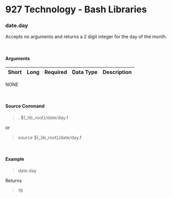 # **927 Technology - Bash Libraries**


### date.day

Accepts no arguments and returns a 2 digit integer for the day of the month.


&nbsp;
#### Arguments
|Short|Long|Required|Data Type|Description
|:-|:-|:-|:-|:-
NONE

&nbsp;
#### Source Command
> . ${_lib_root}/date/day.f

or

> source ${_lib_root}/date/day.f

&nbsp;
#### Example

> date.day

Returns 
> 19